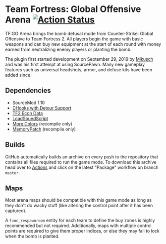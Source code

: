 # Team Fortress: Global Offensive Arena [![Action Status](https://github.com/Mikusch/tfgo/workflows/Package/badge.svg)](https://github.com/Mikusch/tfgo/actions?query=branch%3Amaster)
TF:GO Arena brings the bomb defusal mode from Counter-Strike: Global Offensive to Team Fortress 2.
All players begin the game with basic weapons and can buy new equipment at the start of each round with money earned from neutralizing enemy players or planting the bomb.

The plugin first started development on September 29, 2019 by [Mikusch](https://github.com/Mikusch) and was his first attempt at using SourcePawn.
Many new gameplay features such as universal headshots, armor, and defuse kits have been added since.

## Dependencies
* SourceMod 1.10
* [DHooks with Detour Support](https://github.com/peace-maker/DHooks2/tree/dynhooks)
* [TF2 Econ Data](https://forums.alliedmods.net/showthread.php?t=315011)
* [LoadSoundScript](https://github.com/haxtonsale/LoadSoundScript)
* [More Colors](https://forums.alliedmods.net/showthread.php?t=185016) (recompile only)
* [MemoryPatch](https://github.com/Kenzzer/MemoryPatch) (recompile only)

## Builds
GitHub automatically builds an archive on every push to the repository that contains all files required to run the game mode.
To download this archive head over to [Actions](https://github.com/Mikusch/tfgo/actions?query=workflow%3APackage) and click on the latest "Package" workflow on branch ``master``.

## Maps
Most arena maps should be compatible with this game mode as long as they don't do wacky stuff (like altering the control point after it has been captured).

A `func_respawnroom` entity for each team to define the buy zones is highly recommended but not required.
Additionally, maps with multiple control points are required to give them proper indices, or else they may fail to lock when the bomb is planted.
